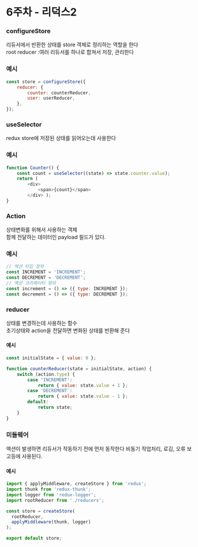 <h1>6주차 - 리덕스2</h1>

<h3>configureStore</h3>

리듀서에서 반환한 상태를 store 객체로 정리하는 역할을 한다<br>
root reducer :여러 리듀서를 하나로 합쳐서 저장, 관리한다 

<h3>예시</h3>

```javascript
const store = configureStore({ 
    reducer: { 
        counter: counterReducer, 
        user: userReducer, 
    }, 
});
```
<h3>useSelector</h3>

redux store에 저장된 상태를 읽어오는데 사용한다<br>

<h3>예시</h3>

```javascript
function Counter() {
    const count = useSelector((state) => state.counter.value); 
    return ( 
        <div> 
            <span>{count}</span> 
        </div> ); 
}
```

<h3>Action</h3>

상태변화를 위해서 사용하는 객체<br>
함께 전달하는 데이터인 payload 필드가 있다.<br>


<h3>예시</h3>

```javascript
// 액션 타입 정의 
const INCREMENT = 'INCREMENT'; 
const DECREMENT = 'DECREMENT'; 
// 액션 크리에이터 정의 
const increment = () => ({ type: INCREMENT }); 
const decrement = () => ({ type: DECREMENT });
```

<h3>reducer </h3>
상태를 변경하는데 사용하는 함수<br>
초기상태와 action을 전달하면 변화된 상태를 반환해 준다

<h4>예시</h4>

```javascript
const initialState = { value: 0 };

function counterReducer(state = initialState, action) {
    switch (action.type) {
        case 'INCREMENT':
            return { value: state.value + 1 };
        case 'DECREMENT':
            return { value: state.value - 1 };
        default:
            return state;
    }
}
```

<h3> 미들웨어 </h3>
액션이 발생하면 리듀서가 작동하기 전에 먼저 동작한다
비동기 작업처리, 로깅, 오류 보고등에 사용된다.

<h4> 예시 </h4>

```javascript
import { applyMiddleware, createStore } from 'redux';
import thunk from 'redux-thunk';
import logger from 'redux-logger';
import rootReducer from './reducers';

const store = createStore(
  rootReducer,
  applyMiddleware(thunk, logger)
);

export default store;


```


